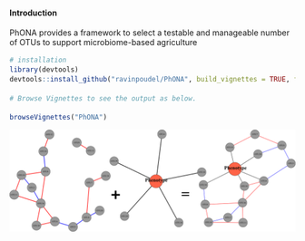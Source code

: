 #### Introduction

PhONA provides a framework to select a testable and manageable number of
OTUs to support microbiome-based agriculture

```R
# installation 
library(devtools)
devtools::install_github("ravinpoudel/PhONA", build_vignettes = TRUE, force = TRUE, auth = "5c5decd148f0378dcb762e7b14c3d1508ef49ba2")

# Browse Vignettes to see the output as below. 

browseVignettes("PhONA")

```



![](https://github.com/ravinpoudel/PhONA/blob/master/figures/PhONA.png)

 
